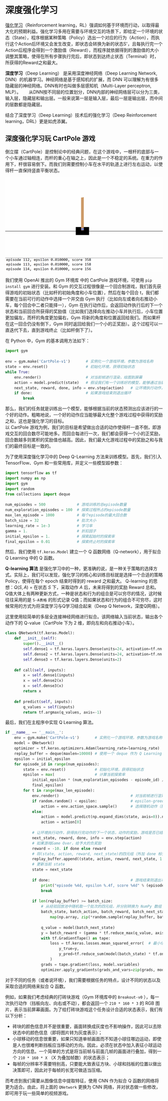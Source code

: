 # 深度强化学习

[强化学习](https://tf.wiki/zh_hans/appendix/rl.html)（Reinforcement learning，RL）强调如何基于环境而行动，以取得最大化的预期利益。强化学习多用在需要与环境交互的场景下，即给定一个环境的状态（State），程序根据某种策略（Policy）选出一个对应的行为（Action），而执行这个Action后环境又会发生改变，即状态会转换为新的状态S'，且每执行完一个Action后程序会得到一个激励值（Reward），而程序就依据得到的激励值的大小调整其策略，使得在所有步骤执行完后，即状态到达终止状态（Terminal）时，所获得的Reward之和最大。

**深度学习**（Deep Learning） 是采用深度神经网络（Deep Learning Network, DNN）的机器学习。神经网络是基于感知机的扩展，而 DNN 可以理解为有很多隐藏层的神经网络。DNN有时也叫做多层感知机（Multi-Layer perceptron, MLP）。　　
从DNN按不同层的位置划分，DNN内部的神经网络层可以分为三类，输入层，隐藏层和输出层。一般来说第一层是输入层，最后一层是输出层，而中间的层数都是隐藏层。

结合了深度学习（Deep Learning）技术后的强化学习（Deep Reinforcement learning，DRL）更是如虎添翼。


## 深度强化学习玩 CartPole 游戏

倒立摆（CartPole）是控制论中的经典问题，在这个游戏中，一根杆的底部与一个小车通过轴相连，而杆的重心在轴之上，因此是一个不稳定的系统。在重力的作用下，杆很容易倒下。而我们则需要控制小车在水平的轨道上进行左右运动，以使得杆一直保持竖直平衡状态。

<img src="./imgs/cartpole.gif">

我们使用 OpenAI 推出的 Gym 环境库 中的 CartPole 游戏环境，可使用 `pip install gym` 进行安装。和 Gym 的交互过程很像是一个回合制游戏，我们首先获得游戏的初始状态（比如杆的初始角度和小车位置），然后在每个回合 t，我们都需要在当前可行的动作中选择一个并交由 Gym 执行（比如向左或者向右推动小车，每个回合中二者只能择一），Gym 在执行动作后，会返回动作执行后的下一个状态和当前回合所获得的奖励值（比如我们选择向左推动小车并执行后，小车位置更加偏左，而杆的角度更加偏右，Gym 将新的角度和位置返回给我们。而如果杆在这一回合仍没有倒下，Gym 同时返回给我们一个小的正奖励）。这个过程可以一直迭代下去，直到游戏终止（比如杆倒下了）。

在 Python 中，Gym 的基本调用方法如下：

```python
import gym

env = gym.make('CartPole-v1')       # 实例化一个游戏环境，参数为游戏名称
state = env.reset()                 # 初始化环境，获得初始状态
while True:
    env.render()                    # 对当前帧进行渲染，绘图到屏幕
    action = model.predict(state)   # 假设我们有一个训练好的模型，能够通过当前状态预测出这时应该进行的动作
    next_state, reward, done, info = env.step(action)   # 让环境执行动作，获得执行完动作的下一个状态，动作的奖励，游戏是否已结束以及额外信息
    if done:                        # 如果游戏结束则退出循环
        break
```

那么，我们的任务就是训练出一个模型，能够根据当前的状态预测出应该进行的一个好的动作。粗略地说，一个好的动作应当能够最大化整个游戏过程中获得的奖励之和，这也是强化学习的目标。  
以 CartPole 游戏为例，我们的目标是希望做出合适的动作使得杆一直不倒，即游戏交互的回合数尽可能地多。而回合每进行一次，我们都会获得一个小的正奖励，回合数越多则累积的奖励值也越高。因此，我们最大化游戏过程中的奖励之和与我们的最终目标是一致的。

为了使用深度强化学习中的 Deep Q-Learning 方法来训练模型。首先，我们引入 TensorFlow、Gym 和一些常用库，并定义一些模型超参数：

```python
import tensorflow as tf
import numpy as np
import gym
import random
from collections import deque

num_episodes = 500              # 游戏训练的总episode数量
num_exploration_episodes = 100  # 探索过程所占的episode数量
max_len_episode = 1000          # 每个episode的最大回合数
batch_size = 32                 # 批次大小
learning_rate = 1e-3            # 学习率
gamma = 1.                      # 折扣因子
initial_epsilon = 1.            # 探索起始时的探索率
final_epsilon = 0.01            # 探索终止时的探索率
```

然后，我们使用 `tf.keras.Model` 建立一个 Q 函数网络（Q-network），用于拟合 Q Learning 中的 Q 函数。  

**Q-learning 算法** 是强化学习中的一种，更准确的说，是一种关于策略的选择方式。实际上，我们可以发现，强化学习的核心和训练目标就是选择一个合适的策略 Policy，使得在每个 epoch 结束时得到的 reward 之和最大。
Q-learning 的思想：$Q(S, A)$ = 在状态 $S$ 下，采取动作 $A$ 后，未来将得到的奖励 Reward 总和。
Q值大体上有两种更新方式，一种是状态和行为的组合是可以穷尽的情况，这时候往往采用的是 `S-A表格` 的形式记录 Q值；而如果状态和行为的组合不可穷尽，这时候常用的方式为将深度学习与Q学习结合起来（Deep Q Network，深度Q网络）。

这里使用较简单的多层全连接神经网络进行拟合。该网络输入当前状态，输出各个动作下的 Q-value（CartPole 下为 2 维，即向左和向右推动小车）。

```python
class QNetwork(tf.keras.Model):
    def __init__(self):
        super().__init__()
        self.dense1 = tf.keras.layers.Dense(units=24, activation=tf.nn.relu)
        self.dense2 = tf.keras.layers.Dense(units=24, activation=tf.nn.relu)
        self.dense3 = tf.keras.layers.Dense(units=2)

    def call(self, inputs):
        x = self.dense1(inputs)
        x = self.dense2(x)
        x = self.dense3(x)
        return x

    def predict(self, inputs):
        q_values = self(inputs)
        return tf.argmax(q_values, axis=-1)
```

最后，我们在主程序中实现 Q Learning 算法。

```python
if __name__ == '__main__':
    env = gym.make('CartPole-v1')       # 实例化一个游戏环境，参数为游戏名称
    model = QNetwork()
    optimizer = tf.keras.optimizers.Adam(learning_rate=learning_rate)
    replay_buffer = deque(maxlen=10000) # 使用一个 deque 作为 Q Learning 的经验回放池
    epsilon = initial_epsilon
    for episode_id in range(num_episodes):
        state = env.reset()             # 初始化环境，获得初始状态
        epsilon = max(                  # 计算当前探索率
            initial_epsilon * (num_exploration_episodes - episode_id) / num_exploration_episodes,
            final_epsilon)
        for t in range(max_len_episode):
            env.render()                                # 对当前帧进行渲染，绘图到屏幕
            if random.random() < epsilon:               # epsilon-greedy 探索策略，以 epsilon 的概率选择随机动作
                action = env.action_space.sample()      # 选择随机动作（探索）
            else:
                action = model.predict(np.expand_dims(state, axis=0)).numpy()   # 选择模型计算出的 Q Value 最大的动作
                action = action[0]

            # 让环境执行动作，获得执行完动作的下一个状态，动作的奖励，游戏是否已结束以及额外信息
            next_state, reward, done, info = env.step(action)
            # 如果游戏Game Over，给予大的负奖励
            reward = -10. if done else reward
            # 将(state, action, reward, next_state)的四元组（外加 done 标签表示是否结束）放入经验回放池
            replay_buffer.append((state, action, reward, next_state, 1 if done else 0))
            # 更新当前 state
            state = next_state

            if done:                                    # 游戏结束则退出本轮循环，进行下一个 episode
                print("episode %4d, epsilon %.4f, score %4d" % (episode_id, epsilon, t))
                break

            if len(replay_buffer) >= batch_size:
                # 从经验回放池中随机取一个批次的四元组，并分别转换为 NumPy 数组
                batch_state, batch_action, batch_reward, batch_next_state, batch_done = \
                    map(np.array, zip(*random.sample(replay_buffer, batch_size)))

                q_value = model(batch_next_state)
                y = batch_reward + (gamma * tf.reduce_max(q_value, axis=1)) * (1 - batch_done)  # 计算 y 值
                with tf.GradientTape() as tape:
                    loss = tf.keras.losses.mean_squared_error(  # 最小化 y 和 Q-value 的距离
                        y_true=y,
                        y_pred=tf.reduce_sum(model(batch_state) * tf.one_hot(batch_action, depth=2), axis=1)
                    )
                grads = tape.gradient(loss, model.variables)
                optimizer.apply_gradients(grads_and_vars=zip(grads, model.variables))       # 计算梯度并更新参数
```

对于不同的任务（或者说环境），我们需要根据任务的特点，设计不同的状态以及采取合适的网络来拟合 Q 函数。

例如，如果我们考虑经典的打砖块游戏（Gym 环境库中的 `Breakout-v0` ），每一次执行动作（挡板向左、向右或不动），都会返回一个 `210 * 160 * 3` 的 RGB 图片，表示当前屏幕画面。为了给打砖块游戏这个任务设计合适的状态表示，我们有以下分析：

+ 砖块的颜色信息并不是很重要，画面转换成灰度也不影响操作，因此可以去除状态中的颜色信息（即将图片转为灰度表示）；
+ 小球移动的信息很重要，如果只知道单帧画面而不知道小球往哪边运动，即使是人也很难判断挡板应当移动的方向。因此，必须在状态中加入表征小球运动方向的信息。一个简单的方式是将当前帧与前面几帧的画面进行叠加，得到一个 `210 * 160 * X` （X 为叠加帧数）的状态表示；
+ 每帧的分辨率不需要特别高，只要能大致表征方块、小球和挡板的位置以做出决策即可，因此对于每帧的长宽可做适当压缩。

而考虑到我们需要从图像信息中提取特征，使用 CNN 作为拟合 Q 函数的网络将更为适合。由此，将上面的 `QNetwork` 更换为 CNN 网络，并对状态做一些修改，即可用于玩一些简单的视频游戏。

